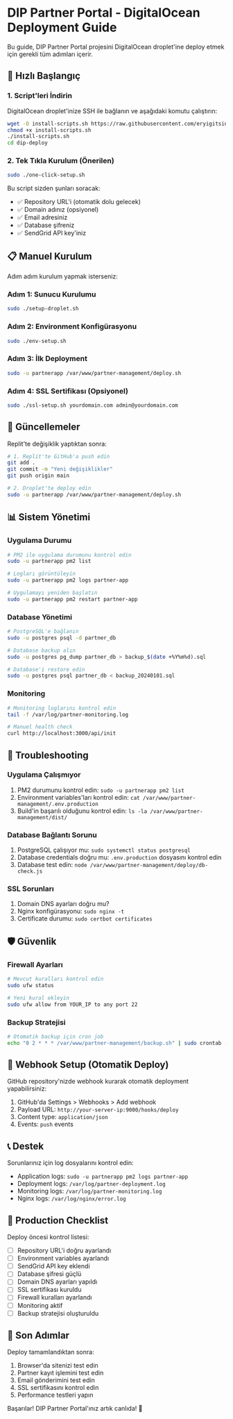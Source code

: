 # DIP Partner Portal - DigitalOcean Deployment Guide

Bu guide, DIP Partner Portal projesini DigitalOcean droplet'ine deploy etmek için gerekli tüm adımları içerir.

## 🚀 Hızlı Başlangıç

### 1. Script'leri İndirin

DigitalOcean droplet'inize SSH ile bağlanın ve aşağıdaki komutu çalıştırın:

```bash
wget -O install-scripts.sh https://raw.githubusercontent.com/eryigitsin/dip-partner-portal/main/deploy/install-scripts.sh
chmod +x install-scripts.sh
./install-scripts.sh
cd dip-deploy
```

### 2. Tek Tıkla Kurulum (Önerilen)

```bash
sudo ./one-click-setup.sh
```

Bu script sizden şunları soracak:
- ✅ Repository URL'i (otomatik dolu gelecek)
- ✅ Domain adınız (opsiyonel)
- ✅ Email adresiniz
- ✅ Database şifreniz
- ✅ SendGrid API key'iniz

## 📋 Manuel Kurulum

Adım adım kurulum yapmak isterseniz:

### Adım 1: Sunucu Kurulumu
```bash
sudo ./setup-droplet.sh
```

### Adım 2: Environment Konfigürasyonu
```bash
sudo ./env-setup.sh
```

### Adım 3: İlk Deployment
```bash
sudo -u partnerapp /var/www/partner-management/deploy.sh
```

### Adım 4: SSL Sertifikası (Opsiyonel)
```bash
sudo ./ssl-setup.sh yourdomain.com admin@yourdomain.com
```

## 🔄 Güncellemeler

Replit'te değişiklik yaptıktan sonra:

```bash
# 1. Replit'te GitHub'a push edin
git add .
git commit -m "Yeni değişiklikler"
git push origin main

# 2. Droplet'te deploy edin
sudo -u partnerapp /var/www/partner-management/deploy.sh
```

## 📊 Sistem Yönetimi

### Uygulama Durumu
```bash
# PM2 ile uygulama durumunu kontrol edin
sudo -u partnerapp pm2 list

# Logları görüntüleyin
sudo -u partnerapp pm2 logs partner-app

# Uygulamayı yeniden başlatın
sudo -u partnerapp pm2 restart partner-app
```

### Database Yönetimi
```bash
# PostgreSQL'e bağlanın
sudo -u postgres psql -d partner_db

# Database backup alın
sudo -u postgres pg_dump partner_db > backup_$(date +%Y%m%d).sql

# Database'i restore edin
sudo -u postgres psql partner_db < backup_20240101.sql
```

### Monitoring
```bash
# Monitoring loglarını kontrol edin
tail -f /var/log/partner-monitoring.log

# Manuel health check
curl http://localhost:3000/api/init
```

## 🔧 Troubleshooting

### Uygulama Çalışmıyor
1. PM2 durumunu kontrol edin: `sudo -u partnerapp pm2 list`
2. Environment variables'ları kontrol edin: `cat /var/www/partner-management/.env.production`
3. Build'in başarılı olduğunu kontrol edin: `ls -la /var/www/partner-management/dist/`

### Database Bağlantı Sorunu
1. PostgreSQL çalışıyor mu: `sudo systemctl status postgresql`
2. Database credentials doğru mu: `.env.production` dosyasını kontrol edin
3. Database test edin: `node /var/www/partner-management/deploy/db-check.js`

### SSL Sorunları
1. Domain DNS ayarları doğru mu?
2. Nginx konfigürasyonu: `sudo nginx -t`
3. Certificate durumu: `sudo certbot certificates`

## 🛡️ Güvenlik

### Firewall Ayarları
```bash
# Mevcut kuralları kontrol edin
sudo ufw status

# Yeni kural ekleyin
sudo ufw allow from YOUR_IP to any port 22
```

### Backup Stratejisi
```bash
# Otomatik backup için cron job
echo "0 2 * * * /var/www/partner-management/backup.sh" | sudo crontab -
```

## 🔔 Webhook Setup (Otomatik Deploy)

GitHub repository'nizde webhook kurarak otomatik deployment yapabilirsiniz:

1. GitHub'da Settings > Webhooks > Add webhook
2. Payload URL: `http://your-server-ip:9000/hooks/deploy`
3. Content type: `application/json`
4. Events: `push` events

## 📞 Destek

Sorunlarınız için log dosyalarını kontrol edin:
- Application logs: `sudo -u partnerapp pm2 logs partner-app`
- Deployment logs: `/var/log/partner-deployment.log`
- Monitoring logs: `/var/log/partner-monitoring.log`
- Nginx logs: `/var/log/nginx/error.log`

## 🎯 Production Checklist

Deploy öncesi kontrol listesi:

- [ ] Repository URL'i doğru ayarlandı
- [ ] Environment variables ayarlandı
- [ ] SendGrid API key eklendi
- [ ] Database şifresi güçlü
- [ ] Domain DNS ayarları yapıldı
- [ ] SSL sertifikası kuruldu
- [ ] Firewall kuralları ayarlandı
- [ ] Monitoring aktif
- [ ] Backup stratejisi oluşturuldu

## 🚀 Son Adımlar

Deploy tamamlandıktan sonra:
1. Browser'da sitenizi test edin
2. Partner kayıt işlemini test edin
3. Email gönderimini test edin
4. SSL sertifikasını kontrol edin
5. Performance testleri yapın

Başarılar! DIP Partner Portal'ınız artık canlıda! 🎉